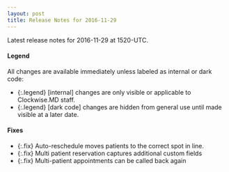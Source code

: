 ```yaml
---
layout: post
title: Release Notes for 2016-11-29
---
```


Latest release notes for 2016-11-29 at 1520-UTC.

<div class='legend' markdown='1'>

#### Legend

All changes are available immediately unless labeled as internal or dark code:

- {:.legend} [internal] changes are only visible or applicable to Clockwise.MD staff.
- {:.legend} [dark code] changes are hidden from general use until made visible at a later date.

</div>


<div class='fixes' markdown='1'>

#### Fixes

- {:.fix} Auto-reschedule moves patients to the correct spot in line.
- {:.fix} Multi patient reservation captures additional custom fields
- {:.fix} Multi-patient appointments can be called back again

</div>
